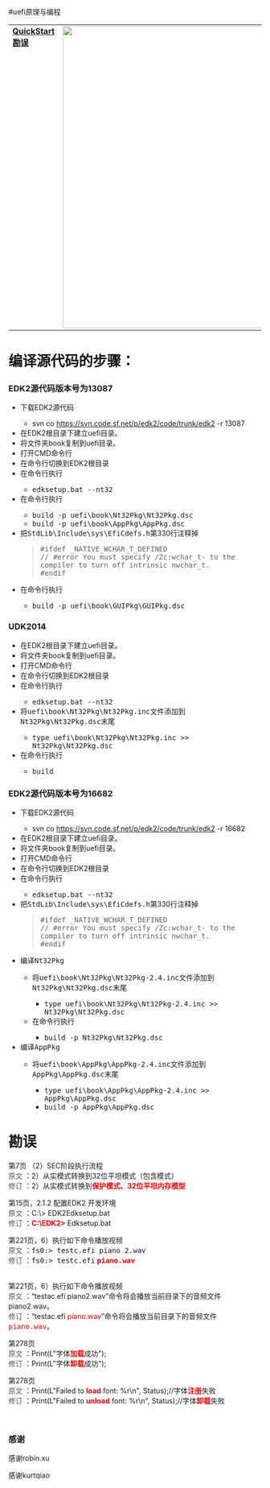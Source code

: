 ﻿#uefi原理与编程
<table border=0><tr><td valign='top'><a href="#QuickStart"><b>QuickStart</b><a><br><a href='#Correction'><b>勘误</b></a><br></td><td><img src="http://images.cppblog.com/cppblog_com/djxzh/uefi_principles_and_programming_1.jpg" width="600"></td></tr></table>
<div class="vt" id="wikimaincol">
 <h1><a name="QuickStart">编译源代码的步骤：</a></h1>
 <h3><a name="EDK2源代码版本号为13087"></a>EDK2源代码版本号为13087<a href="#EDK2源代码版本号为13087" class="section_anchor"></a></h3><ul><li>下载EDK2源代码 </li><ul><li>svn co <a href="https://svn.code.sf.net/p/edk2/code/trunk/edk2" rel="nofollow">https://svn.code.sf.net/p/edk2/code/trunk/edk2</a> -r 13087 </li></ul><li>在EDK2根目录下建立uefi目录。 </li><li>将文件夹book复制到uefi目录。 </li><li>打开CMD命令行 </li><li>在命令行切换到EDK2根目录 </li><li>在命令行执行 </li><ul><li><tt> edksetup.bat --nt32</tt> </li></ul><li>在命令行执行 </li><ul><li><tt> build -p uefi\book\Nt32Pkg\Nt32Pkg.dsc </tt> </li><li><tt> build -p uefi\book\AppPkg\AppPkg.dsc </tt> </li></ul><li>把<tt>StdLib\Include\sys\EfiCdefs.h</tt>第330行注释掉 </li><blockquote><tt> #ifdef _NATIVE_WCHAR_T_DEFINED</tt><br> 
<tt>//  #error You must specify /Zc:wchar_t- to the compiler to turn off intrinsic nwchar_t.</tt><br> 
<tt> #endif</tt><br> 
</blockquote><li>在命令行执行 </li><ul><li><tt> build -p uefi\book\GUIPkg\GUIPkg.dsc </tt> </li></ul></ul><h3><a name="UDK2014"></a>UDK2014<a href="#UDK2014" class="section_anchor"></a></h3><ul><li>在EDK2根目录下建立uefi目录。 </li><li>将文件夹book复制到uefi目录。 </li><li>打开CMD命令行 </li><li>在命令行切换到EDK2根目录 </li><li>在命令行执行 </li><ul><li><tt> edksetup.bat --nt32</tt> </li></ul><li>将<tt>uefi\book\Nt32Pkg\Nt32Pkg.inc</tt>文件添加到<tt>Nt32Pkg\Nt32Pkg.dsc</tt>末尾 </li><ul><li><tt>type uefi\book\Nt32Pkg\Nt32Pkg.inc &gt;&gt; Nt32Pkg\Nt32Pkg.dsc</tt> </li></ul><li>在命令行执行 </li><ul><li><tt> build </tt> </li></ul></ul><h3><a name="EDK2源代码版本号为16682"></a>EDK2源代码版本号为16682<a href="#EDK2源代码版本号为16682" class="section_anchor"></a></h3><ul><li>下载EDK2源代码 </li><ul><li>svn co <a href="https://svn.code.sf.net/p/edk2/code/trunk/edk2" rel="nofollow">https://svn.code.sf.net/p/edk2/code/trunk/edk2</a> -r 16682 </li></ul><li>在EDK2根目录下建立uefi目录。 </li><li>将文件夹book复制到uefi目录。 </li><li>打开CMD命令行 </li><li>在命令行切换到EDK2根目录 </li><li>在命令行执行 </li><ul><li><tt> edksetup.bat --nt32</tt>  </li></ul><li>把<tt>StdLib\Include\sys\EfiCdefs.h</tt>第330行注释掉 </li><blockquote><tt> #ifdef _NATIVE_WCHAR_T_DEFINED</tt><br> 
<tt>//  #error You must specify /Zc:wchar_t- to the compiler to turn off intrinsic nwchar_t.</tt><br> 
<tt> #endif</tt><br> 
</blockquote><li>编译<tt>Nt32Pkg</tt> </li><ul><li>将<tt>uefi\book\Nt32Pkg\Nt32Pkg-2.4.inc</tt>文件添加到<tt>Nt32Pkg\Nt32Pkg.dsc</tt>末尾 </li><ul><li><tt>type uefi\book\Nt32Pkg\Nt32Pkg-2.4.inc &gt;&gt; Nt32Pkg\Nt32Pkg.dsc</tt> </li></ul><li>在命令行执行 </li><ul><li><tt> build -p Nt32Pkg\Nt32Pkg.dsc</tt> </li></ul></ul><li>编译<tt>AppPkg</tt> </li><ul><li>将<tt>uefi\book\AppPkg\AppPkg-2.4.inc</tt>文件添加到<tt>AppPkg\AppPkg.dsc</tt>末尾 </li><ul><li><tt>type uefi\book\AppPkg\AppPkg-2.4.inc &gt;&gt; AppPkg\AppPkg.dsc</tt> </li><li><tt> build -p AppPkg\AppPkg.dsc</tt> </li></ul></ul></ul>
 </div>
 
<div class="vt" id="wikicorrection">
<h1><a name='Correction'>勘误</a></h1>
<p><a title="感谢robin.xu" rel="nofollow">第7页 （2）SEC阶段执行流程</a><br> <font color="#555555">原文</font> ：2）从实模式转换到32位平坦模式（包含模式）<br> <font color="#555555">修订</font> ：2）从实模式转换到<strong><font color="#ff0000">保护模式、32位平坦内存模型</font></strong><br> </p><p><a title="感谢robin.xu" rel="nofollow">第15页，2.1.2 配置EDK2 开发环境</a><br> <font color="#555555">原文</font> ：C:\&gt; EDK2Edksetup.bat<br> <font color="#555555">修订</font> ：<strong><font color="#ff0000">C:\EDK2&gt;</font></strong> Edksetup.bat  </p><p></p><div>第221页，6）执行如下命令播放视频</div> <font color="#555555">原文</font> ：<tt>fs0:&gt; testc.efi piano 2.wav</tt><br> <font color="#555555">修订</font> ：<tt>fs0:&gt; testc.efi</tt><font color="#ff0000"> <strong><tt>piano.wav</tt></strong></font><br>  <p></p><p></p><br><div>第221页，6）执行如下命令播放视频</div> <font color="#555555">原文</font> ：“testac.efi piano2.wav”命令将会播放当前目录下的音频文件piano2.wav。<br> <font color="#555555">修订</font> ：“testac.efi <font color="#ff0000">piano.wav</font>”命令将会播放当前目录下的音频文件<font color="#ff0000"><tt>piano.wav</tt></font>。<br>
<p>
<a title="感谢kurtqiao" rel="nofollow0">第278页</a><br />
<font color="#555555">原文</font> ：Print(L"字体<font color="#ff0000"><b>加载</b></font>成功");<br />
<font color="#555555">修订</font> ：Print(L"字体<font color="#ff0000"><b>卸载</b></font>成功");
</p>

<p>
<a title="感谢kurtqiao" rel="nofollow0">第278页</a><br />
<font color="#555555">原文</font> ：Print(L"Failed to <font color="red"><b>load</b></font> font: %r\n", Status);//字体<font color="#ff0000"><b>注册</b></font>失败<br />
<font color="#555555">修订</font> ：Print(L"Failed to <font color="#ff0000"><b>unload</b></font> font: %r\n", Status);//字体<font color="#ff0000"><b>卸载</b></font>失败<br />
</p>


<p></p><p><br> </p>
 <h3><a name="感谢"></a> 感谢<a href="#感谢" class="section_anchor"></a></h3>
 <p><a rel="nofollow">感谢robin.xu</a> </p>
 <p><a rel="nofollow">感谢kurtqiao</a> </p>
 </div>
